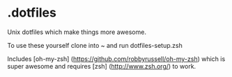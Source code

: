 # .dotfiles
Unix dotfiles which make things more awesome.

To use these yourself clone into ~ and run dotfiles-setup.zsh

Includes [oh-my-zsh] (https://github.com/robbyrussell/oh-my-zsh) which is super awesome and requires [zsh] (http://www.zsh.org/) to work.
